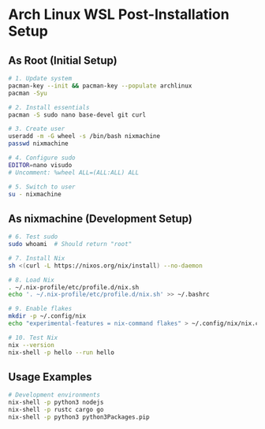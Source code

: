 # Arch Linux WSL Post-Installation Setup

## As Root (Initial Setup)

```bash
# 1. Update system
pacman-key --init && pacman-key --populate archlinux
pacman -Syu

# 2. Install essentials
pacman -S sudo nano base-devel git curl

# 3. Create user
useradd -m -G wheel -s /bin/bash nixmachine
passwd nixmachine

# 4. Configure sudo
EDITOR=nano visudo
# Uncomment: %wheel ALL=(ALL:ALL) ALL

# 5. Switch to user
su - nixmachine
```

## As nixmachine (Development Setup)

```bash
# 6. Test sudo
sudo whoami  # Should return "root"

# 7. Install Nix
sh <(curl -L https://nixos.org/nix/install) --no-daemon

# 8. Load Nix
. ~/.nix-profile/etc/profile.d/nix.sh
echo '. ~/.nix-profile/etc/profile.d/nix.sh' >> ~/.bashrc

# 9. Enable flakes
mkdir -p ~/.config/nix
echo "experimental-features = nix-command flakes" > ~/.config/nix/nix.conf

# 10. Test Nix
nix --version
nix-shell -p hello --run hello
```

## Usage Examples

```bash
# Development environments
nix-shell -p python3 nodejs
nix-shell -p rustc cargo go
nix-shell -p python3 python3Packages.pip
```
